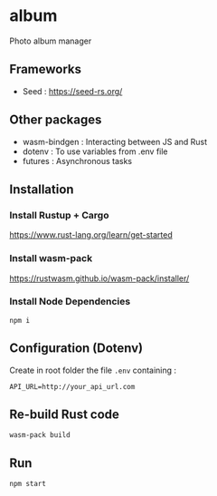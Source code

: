 # album
Photo album manager

## Frameworks
* Seed : https://seed-rs.org/

## Other packages
* wasm-bindgen : Interacting between JS and Rust
* dotenv : To use variables from .env file
* futures : Asynchronous tasks

## Installation

### Install Rustup + Cargo
https://www.rust-lang.org/learn/get-started

### Install wasm-pack
https://rustwasm.github.io/wasm-pack/installer/

### Install Node Dependencies
```Shell
npm i 
```

## Configuration (Dotenv)

Create in root folder the file `.env` containing : 
```
API_URL=http://your_api_url.com
```

## Re-build Rust code
```Shell
wasm-pack build
```

## Run
```Shell
npm start
```
